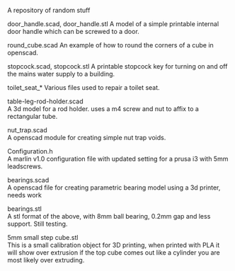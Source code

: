 A repository of random stuff

door_handle.scad, door_handle.stl
A model of a simple printable internal door handle which can be screwed to a door.  

round_cube.scad
An example of how to round the corners of a cube in openscad.

stopcock.scad, stopcock.stl
A printable stopcock key for turning on and off the mains water supply to a building.

toilet_seat_* 
Various files used to repair a toilet seat.

table-leg-rod-holder.scad  
A 3d model for a rod holder. uses a m4 screw and nut to affix to a rectangular tube.

nut_trap.scad  
A openscad module for creating simple nut trap voids.

Configuration.h  
A marlin v1.0 configuration file with updated setting for a prusa i3 with 5mm leadscrews.

bearings.scad  
A openscad file for creating parametric bearing model using a 3d printer, needs work

bearings.stl  
A stl format of the above, with 8mm ball bearing, 0.2mm gap and less support. Still testing.

5mm small step cube.stl  
This is a small calibration object for 3D printing, when printed with PLA it will show over extrusion if the top cube comes out like a cylinder you are most likely over extruding. 

